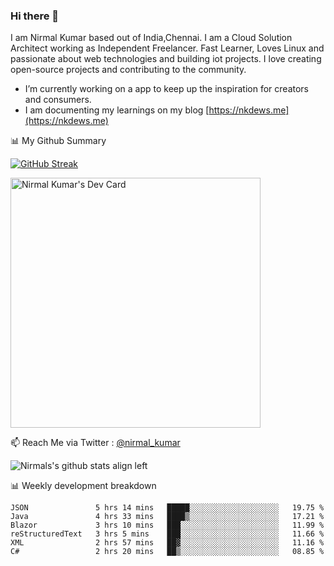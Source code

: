 ### Hi there 👋

 I am Nirmal Kumar based out of India,Chennai. I am a Cloud Solution Architect working as Independent Freelancer. Fast Learner, Loves Linux and passionate about web technologies and building iot projects. I love creating open-source projects and contributing to the community.

- I’m currently working on a app to keep up the inspiration for creators and consumers.
- I am documenting my learnings on my blog [https://nkdews.me](https://nkdews.me)


📊 My Github Summary

[![GitHub Streak](https://github-readme-streak-stats.herokuapp.com?user=nk-gears&theme=dark&hide_border=true&date_format=M%20j%5B%2C%20Y%5D)](https://git.io/streak-stats)

<a href="https://app.daily.dev/nirmal_kumar"><img src="https://api.daily.dev/devcards/a16cfcf02d384b16b41de71ce4d1d811.png?r=8ve" width="400" alt="Nirmal Kumar's Dev Card"/></a>

📫 Reach Me via  Twitter : [@nirmal_kumar](https://twitter.com/nirmal_kumar)

![Nirmals's github stats align left](https://github-readme-stats.vercel.app/api?username=nk-gears&show_icons=true)


📊 Weekly development breakdown

<!--START_SECTION:waka-->

```text
JSON               5 hrs 14 mins   █████░░░░░░░░░░░░░░░░░░░░   19.75 %
Java               4 hrs 33 mins   ████▒░░░░░░░░░░░░░░░░░░░░   17.21 %
Blazor             3 hrs 10 mins   ███░░░░░░░░░░░░░░░░░░░░░░   11.99 %
reStructuredText   3 hrs 5 mins    ███░░░░░░░░░░░░░░░░░░░░░░   11.66 %
XML                2 hrs 57 mins   ██▓░░░░░░░░░░░░░░░░░░░░░░   11.16 %
C#                 2 hrs 20 mins   ██▒░░░░░░░░░░░░░░░░░░░░░░   08.85 %
```

<!--END_SECTION:waka-->


